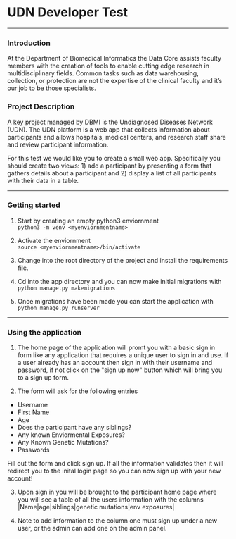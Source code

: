 # UDN Developer Test
<hr/>

### Introduction 
At the Department of Biomedical Informatics the Data Core assists faculty members with the creation of tools to enable cutting edge research in multidisciplinary fields. Common tasks such as data warehousing, collection, or protection are not the expertise of the clinical faculty and it’s our job to be those specialists.

### Project Description 
A key project managed by DBMI is the Undiagnosed Diseases Network (UDN). The UDN platform is a web app that collects information about participants and allows hospitals, medical centers, and research staff share and review participant information.

For this test we would like you to create a small web app. Specifically you should create two views: 1) add a participant by presenting a form that gathers details about a participant and 2) display a list of all participants with their data in a table.

<hr/>

### Getting started 
  
   1. Start by creating an empty python3 enviornment <br/>
    `python3 -m venv <myenviornmentname> `
    

   2. Activate the enviornment <br/>
    `source <myenviornmentname>/bin/activate`

   3. Change into the root directory of the project and install the requirements file.


   4. Cd into the app directory and you can now make initial migrations with <br/>
    `python manage.py makemigrations` 
   
   5. Once migrations have been made you can start the application with <br/>
    `python manage.py runserver`

<hr/>

### Using the application

1. The home page of the application will promt you with a basic sign in form like any application that requires a unique user to sign in and use. If a user already has an account then sign in with their username and password, if not click on the "sign up now" button which will bring you to a sign up form. 

2. The form will ask for the following entries 
  - Username 
  - First Name 
  - Age 
  - Does the participant have any siblings?
  - Any known Enviormental Exposures?
  - Any Known Genetic Mutations?
  - Passwords 
  
  Fill out the form and click sign up. If all the information validates then it will redirect you to the inital login page so you can now sign up with your new account!
  
3. Upon sign in you will be brought to the participant home page where you will see a table of all the users information with the columns 
  |Name|age|siblings|genetic mutations|env exposures|  
  
4. Note to add information to the column one must sign up under a new user, or the admin can add one on the admin panel. 
